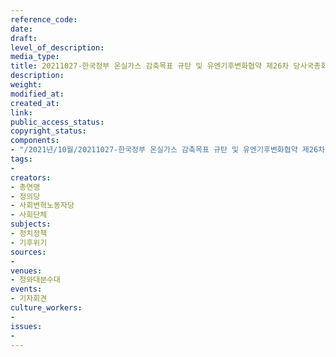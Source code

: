 ```yaml
---
reference_code: 
date: 
draft: 
level_of_description: 
media_type: 
title: 20211027-한국정부 온실가스 감축목표 규탄 및 유엔기후변화협약 제26차 당사국총회 참가단 입장발표
description: 
weight: 
modified_at: 
created_at: 
link: 
public_access_status: 
copyright_status: 
components:
- "/2021년/10월/20211027-한국정부 온실가스 감축목표 규탄 및 유엔기후변화협약 제26차 당사국총회 참가단 입장발표/404381_63327_2517.jpg"
tags:
- 
creators:
- 총연맹
- 정의당
- 사회변혁노동자당
- 사회단체
subjects:
- 정치정책
- 기후위기
sources:
- 
venues:
- 청와대분수대
events:
- 기자회견
culture_workers:
- 
issues:
- 
---
```


